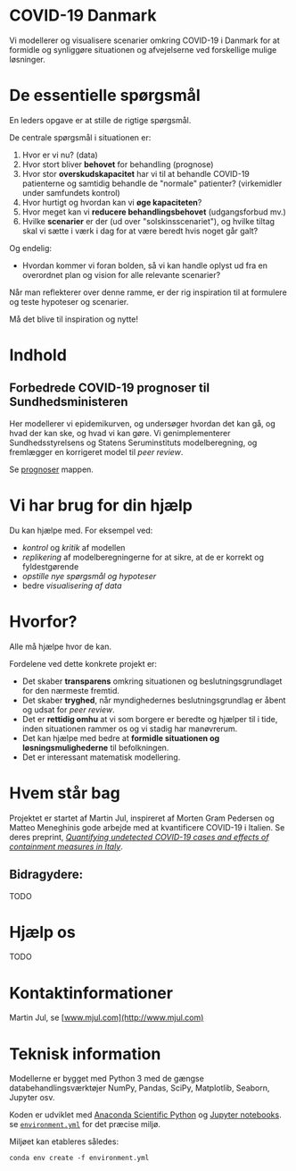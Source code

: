 # COVID-19 Danmark

Vi modellerer og visualisere scenarier omkring COVID-19 i Danmark for at formidle og synliggøre situationen og
afvejelserne ved forskellige mulige løsninger.


# De essentielle spørgsmål
En leders opgave er at stille de rigtige spørgsmål.

De centrale spørgsmål i situationen er:

1) Hvor er vi nu? (data)
2) Hvor stort bliver **behovet** for behandling (prognose)
3) Hvor stor **overskudskapacitet** har vi til at behandle COVID-19 patienterne og samtidig behandle de "normale" 
patienter? (virkemidler under samfundets kontrol)
4) Hvor hurtigt og hvordan kan vi **øge kapaciteten**? 
5) Hvor meget kan vi **reducere behandlingsbehovet** (udgangsforbud mv.)
6) Hvilke **scenarier** er der (ud over "solskinsscenariet"), og hvilke tiltag skal vi sætte i værk i dag for at være 
beredt hvis noget går galt?

Og endelig:

- Hvordan kommer vi foran bolden, så vi kan handle oplyst ud fra en overordnet plan og vision for alle relevante scenarier?

Når man reflekterer over denne ramme, er der rig inspiration til at formulere og teste hypoteser og scenarier.

Må det blive til inspiration og nytte!

# Indhold

## Forbedrede COVID-19 prognoser til Sundhedsministeren

Her modellerer vi epidemikurven, og undersøger hvordan det kan gå, og hvad der kan ske, og hvad vi kan gøre.
Vi genimplementerer Sundhedsstyrelsens og Statens Seruminstituts modelberegning, og fremlægger en korrigeret model til 
*peer review*.

Se [prognoser](prognoser/README.md) mappen.

# Vi har brug for din hjælp
Du kan hjælpe med. For eksempel ved:
- *kontrol* og *kritik* af modellen
- *replikering* af modelberegningerne for at sikre, at de er korrekt og fyldestgørende   
- *opstille nye spørgsmål og hypoteser*
- bedre *visualisering af data* 

# Hvorfor?

Alle må hjælpe hvor de kan. 

Fordelene ved dette konkrete projekt er:

- Det skaber **transparens** omkring situationen og beslutningsgrundlaget for den nærmeste fremtid.
- Det skaber **tryghed**, når myndighedernes beslutningsgrundlag er åbent og udsat for _peer review_.
- Det er **rettidig omhu** at vi som borgere er beredte og hjælper til i tide, inden situationen rammer os og vi stadig 
har manøvrerum.
- Det kan hjælpe med bedre at **formidle situationen og løsningsmulighederne** til befolkningen.
- Det er interessant matematisk modellering.




# Hvem står bag

Projektet er startet af Martin Jul, inspireret af Morten Gram Pedersen og Matteo Meneghinis gode arbejde 
med at kvantificere COVID-19 i Italien. 
Se deres preprint, 
[*Quantifying undetected COVID-19 cases and effects of containment measures in Italy*](https://www.researchgate.net/publication/339915690_Quantifying_undetected_COVID-19_cases_and_effects_of_containment_measures_in_Italy).

## Bidragydere:

TODO

# Hjælp os

TODO
 
# Kontaktinformationer

Martin Jul, se [www.mjul.com](http://www.mjul.com)

# Teknisk information

Modellerne er bygget med Python 3 med de gængse databehandlingsværktøjer 
NumPy, Pandas, SciPy, Matplotlib, Seaborn, Jupyter osv.

Koden er udviklet med [Anaconda Scientific Python](https://anaconda.org/) og [Jupyter notebooks](https://jupyter.org/). 
se [`environment.yml`](environment.yml) for det præcise miljø.

Miljøet kan etableres således:

    conda env create -f environment.yml

 

 